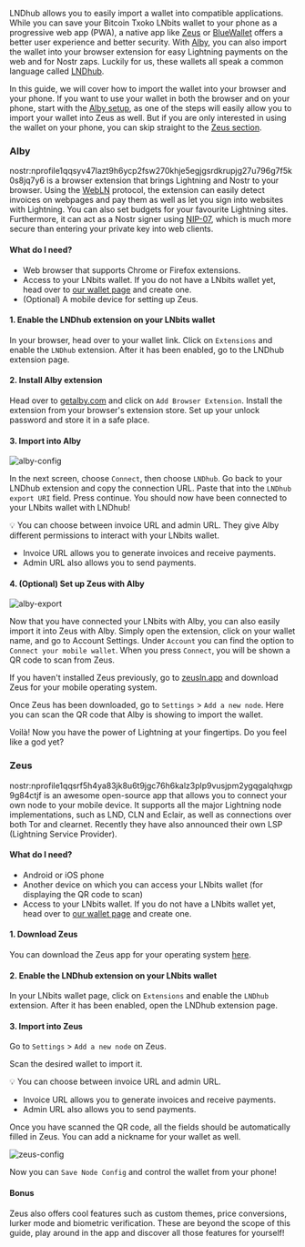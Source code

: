 LNDhub allows you to easily import a wallet into compatible applications. While you can save your Bitcoin Txoko LNbits wallet to your phone as a progressive web app (PWA), a native app like [Zeus](https://zeusln.app/) or [BlueWallet](https://bluewallet.io/) offers a better user experience and better security. With [Alby](https://getalby.com/), you can also import the wallet into your browser extension for easy Lightning payments on the web and for Nostr zaps. Luckily for us, these wallets all speak a common language called [LNDhub](https://github.com/BlueWallet/LndHub/tree/master). 

In this guide, we will cover how to import the wallet into your browser and your phone. If you want to use your wallet in both the browser and on your phone, start with the [Alby setup](#Alby), as one of the steps will easily allow you to import your wallet into Zeus as well. But if you are only interested in using the wallet on your phone, you can skip straight to the [Zeus section](#Zeus). 
### Alby
nostr:nprofile1qqsyv47lazt9h6ycp2fsw270khje5egjgsrdkrupjg27u796g7f5k0s8jq7y6 is a browser extension that brings Lightning and Nostr to your browser. Using the [WebLN](https://www.webln.dev/) protocol, the extension can easily detect invoices on webpages and pay them as well as let you sign into websites with Lightning. You can also set budgets for your favourite Lightning sites. Furthermore, it can act as a Nostr signer using [NIP-07](https://github.com/nostr-protocol/nips/blob/master/07.md), which is much more secure than entering your private key into web clients. 
#### What do I need? 
- Web browser that supports Chrome or Firefox extensions. 
- Access to your LNbits wallet. If you do not have a LNbits wallet yet, head over to [our wallet page](https://bitcointxoko.com) and create one. 
- (Optional) A mobile device for setting up Zeus. 
#### 1. Enable the LNDhub extension on your LNbits wallet
In your browser, head over to your wallet link. Click on `Extensions` and enable the `LNDhub` extension. After it has been enabled, go to the LNDhub extension page. 
#### 2. Install Alby extension
Head over to [getalby.com](https://getalby.com/) and click on `Add Browser Extension`. Install the extension from your browser's extension store. Set up your unlock password and store it in a safe place. 
#### 3. Import into Alby
![alby-config](https://cdn.satellite.earth/2074a44ea548ce28368d0aba2d54eafdc698159c5ee0956afa87fa155e3b511d.webp)

In the next screen, choose `Connect`, then choose `LNDhub`. Go back to your LNDhub extension and copy the connection URL. Paste that into the `LNDhub export URI` field. Press continue. You should now have been connected to your LNbits wallet with LNDhub!

💡 You can choose between invoice URL and admin URL. They give Alby different permissions to interact with your LNbits wallet. 
- Invoice URL allows you to generate invoices and receive payments. 
- Admin URL also allows you to send payments. 
#### 4. (Optional) Set up Zeus with Alby
![alby-export](https://cdn.satellite.earth/8807b296bb8bd6086a795616cc49068a17d93df450d0a65ce3818e5539eb6a09.webp)

Now that you have connected your LNbits with Alby, you can also easily import it into Zeus with Alby. Simply open the extension, click on your wallet name, and go to Account Settings. Under ``Account`` you can find the option to `Connect your mobile wallet`. When you press `Connect`, you will be shown a QR code to scan from Zeus. 

If you haven't installed Zeus previously, go to [zeusln.app](https://zeusln.app/) and download Zeus for your mobile operating system. 

Once Zeus has been downloaded, go to `Settings` > `Add a new node`. Here you can scan the QR code that Alby is showing to import the wallet. 

Voilà! Now you have the power of Lightning at your fingertips. Do you feel like a god yet?

### Zeus
nostr:nprofile1qqsrf5h4ya83jk8u6t9jgc76h6kalz3plp9vusjpm2ygqgalqhxgp9g84ctjf is an awesome open-source app that allows you to connect your own node to your mobile device. It supports all the major Lightning node implementations, such as LND, CLN and Eclair, as well as connections over both Tor and clearnet. Recently they have also announced their own LSP (Lightning Service Provider).
#### What do I need?
- Android or iOS phone
- Another device on which you can access your LNbits wallet (for displaying the QR code to scan)
- Access to your LNbits wallet. If you do not have a LNbits wallet yet, head over to [our wallet page](https://bitcointxoko.com) and create one. 
#### 1. Download Zeus
You can download the Zeus app for your operating system [here](https://zeusln.app/).
#### 2. Enable the LNDhub extension on your LNbits wallet
In your LNbits wallet page, click on `Extensions` and enable the `LNDhub` extension. After it has been enabled, open the LNDhub extension page. 
#### 3. Import into Zeus
Go to `Settings` > `Add a new node` on Zeus.

Scan the desired wallet to import it. 

💡 You can choose between invoice URL and admin URL. 
- Invoice URL allows you to generate invoices and receive payments. 
- Admin URL also allows you to send payments. 

Once you have scanned the QR code, all the fields should be automatically filled in Zeus. You can add a nickname for your wallet as well. 

![zeus-config](https://cdn.satellite.earth/3be62f55d32460b7aa33d58fd9c25f3260e379ddde60fa1fe2c99016915da8b3.webp)

Now you can `Save Node Config` and control the wallet from your phone!
#### Bonus
Zeus also offers cool features such as custom themes, price conversions, lurker mode and biometric verification. These are beyond the scope of this guide, play around in the app and discover all those features for yourself!
